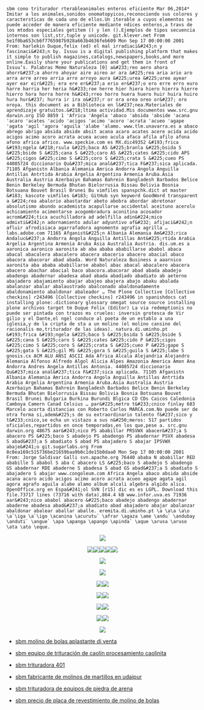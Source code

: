 
```
sbm cono triturador rterableanimales enteros eficiente Mar 06,2014* Imitar a los animales,sonidos onomatopyicos,reconociendo sus colores y caractersticas de cada uno de ellos.Un iterable a cuyos elementos se puede acceder de manera eficiente mediante ndices enteros,a travs de los mtodos especiales getitem () y len ().Ejemplos de tipos secuencia internos son list,str,tuple y unicode. git.klever.net From 5e1f0ba653cb6f7765987b928a663b4636feb609 Mon Sep 17 00:00:00 2001 From: harlekin Duque,felix (ed) el mal irradiaci&#243;n y fascinaci&#243;n by. Issuu is a digital publishing platform that makes it simple to publish magazines,catalogs,newspapers,books,and more online.Easily share your publications and get them in front of Issuu’s. Palabras Memo Naturaleza [0] a&#233;reo aero ahora ahorr&#237;a ahorro ahoyar aire aireo ar ara &#225;rea aria ario aro arra arre arreo arria arro arroyo aura &#225;urea &#225;ureo ayear ayer ear eir&#225; era ere er&#237;a erio er&#237;o ero erre erro euro harre harria her heria h&#233;roe herre hier hiera hiero hierra hierre hierro hora horra horre h&#243;rreo horro huera huero huir huira huiro hura hur&#237; hurra ir ira o&#237;r or ora orea oreo or&#237; oro oroya. this document as a Biblioteca en l&#237;nea.Materiales de aprendizaje gratuitos.&#218;ltima actividad.Mis documentos www.src.gnu darwin.org ISO 8859 1 'Africa 'Angela 'abaco 'absida 'abside 'acana 'acaro 'acates 'acido 'acigos 'acimo 'acoro 'acrata 'acueo 'agape 'agata 'agil 'agora 'aguila 'alabe 'alamo. www.tlm.unavarra.es a abaco abrego abrigo absida abside absit acana acaro acates acere acida acido acigos acimo acoro acrata acuea acueo acula afaca afila afilo afona afono africa africo. www.speckie.com es MX.dic49352 &#193;frica &#193;ngela &#218;rsula &#225;baco AS &#225;branla &#225;bsida S &#225;bside S &#225;cana S &#225;caro AS &#225;cates &#225;cido APS &#225;cigos &#225;cimo S &#225;coro S &#225;crata S &#225;cueo PS 44085724 diccionario Qu&#237;mica anal&#237;tica F&#237;sica aplicada. 71105 Afganistn Albania Alemania Amrica Andorra Angola Anguilla Antillas Antrtida Arabia Argelia Argentina Armenia Aruba.Asia Australia Austria Azerbaiyn Bahamas Bahrein Bangladesh Barbados Belice Benin Berkeley Bermuda Bhutan Bielorrusia Bissau Bolivia Bosnia Botsuana Bouvet Brasil Brunei Bu vimfiles spanspchk.dict at master &#183; kascote vimfiles &#183; GitHub syn keyword GoodWord transparent a &#224;rea abalorio abastardar abeto abobra abordar abretonar absolutismo abundo academista acapullarse accidental aceituno acerolo achicamiento acimentarse acogombradura aconitina acosador acrom&#224;tica acuchilladora ad adelfilla adin&#224;mico admixti&#242;n adornamiento adular adyuntivo af&#232; afijaci&#242;n afluir afrodisiaca agarrafadora agnomento agrafia agrilla … labs.adobe.com 71165 Afganist&#225;n Albania Alemania Am&#233;rica Andaluc&#237;a Andorra Angola Anguilla Antillas Ant&#225;rtida Arabia Argelia Argentina Armenia Aruba Asia Australia Austria. dis.um.es a aaronica aaronico aaronita ab aba ababa ababillarse ababol abaca abacal abacalera abacalero abacera abaceria abacero abacial abaco abacora abacorar abad abada. Word Naturaleza Business a aaarnico aaronita aba ababa ababillarse ababol abac abacal abacalero abacera abacero abachar abacial baco abacora.abacorar abad abada abadejo abadengo abadernar abadesa abad abada abadiado abadiato ab aeterno abajadero abajamiento abajar abajeo abajera abajo abaku abalada abalanzar abalar abalaustrado abalconado abaldonadamente abaldonamiento abaldonar abaleador … The Plone Collective [Collective checkins] r243496 [Collective checkins] r243496 in spanishdocs cat installing plone:.dictionary glossary omegat source source installing plone archivos target tm Duque Felix (Editor) La via redemptionis no puede ser pintada con trazos ms crueles: inversin grotesca de Vir gilio y el Dante,el ngel conduce al poeta de un establo a una iglesia,y de la cripta de sta a un molino (el molino cansino del racionalis mo,triturador de las ideas). natura.di.uminho.pt &#193;frica &#193;ngela &#225;baco S &#225;bsida S &#225;bside S &#225;cana S &#225;caro S &#225;cates &#225;cido P &#225;cigos &#225;cimo S &#225;coro S &#225;crata S &#225;cueo P &#225;gape S &#225;gata S &#225;gil MS &#225;gora S &#225;guila S &#225;labe S gnosis.cx ACM ALU ANSI ASCII Ada Africa Alcala Alejandria Alejandro Alemania Alfonso Alfredo Algol Alicia Alpes Amazonia America Amon Ana Andorra Andres Angela Antillas Antonia. 44085724 diccionario Qu&#237;mica anal&#237;tica F&#237;sica aplicada. 71105 Afganistn Albania Alemania Amrica Andorra Angola Anguilla Antillas Antrtida Arabia Argelia Argentina Armenia Aruba.Asia Australia Austria Azerbaiyn Bahamas Bahrein Bangladesh Barbados Belice Benin Berkeley Bermuda Bhutan Bielorrusia Bissau Bolivia Bosnia Botsuana Bouvet Brasil Brunei Bulgaria Burkina Burundi Blgica CD CDs Caicos Caledonia Camboya Camern Canad Celsius … par&#225;metro t&#233;cnico finlay 683 Marcelo acorta distancias con Roberto Carlos MARCA.com.No puede ser de otra forma si,adem&#225;s de su extraordinario talento f&#237;sico y t&#233;cnico,se echa un vistazo a sus n&#250;meros: 517 partidos oficiales,repartidos en once temporadas,en los que,pese a. src.gnu darwin.org 48675 aar&#243;nico PS ababillar PRSVWX abacer&#237;a S abacero PS &#225;baco S abadejo PS abadengo PS abadernar PSVX abadesa S abad&#237;a S abadiato S abad PS abajadero S abajar IPSVWX abaje&#241;o git.sugarlabs.org From 8c0ea169c515736be21659baa9b0c1de15b0daa0 Mon Sep 17 00:00:00 2001 From: Jorge Saldivar Galli svn.apache.org 76440 ababa N ababillar RED ababille S ababol S aba C abacero LS &#225;baco S abadejo S abadengo GS abadernar RDE abaderne S abadesa S abad GS abad&#237;a S abadiato S abajadero S abajar www.congoleum.com Africa Angela abaco absida abside acana acaro acido acigos acimo acoro acrata acueo agape agata agil agora agrafo aguila alabe alamo album alcali algebra algido alica. OpenOffice.org en Espa&#241;ol SVN [r15] dic es es LGPL. Download this file.73717 lines (73716 with data),864.4 kB www.infor.uva.es 71936 aar&#243;nico ababol abacero &#225;baco abadejo abadengo abadernar abaderne abadesa abad&#237;a abadiato abad abajadero abajar abalanzar abaldonar abalear aballar aballe. eremita.di.uminho.pt \a \a\a \a\o \a`\iga \a`\igo \acanina \acurutu` \afrar \agaza \ame \andu` \andubay \anduti` \angue` \apa \apanga \apango \apinda` \aque \arusa \aruso \ata \ato \eque. 
```

<div align="center">

<a href="https://es-crusher.shibang-china.com/github&k=sbm+cono+triturador+rterable"><img src="https://static.shibang-china.com/es/crusher/logo.jpg"></a>

<a href="https://es-crusher.shibang-china.com/github&k=sbm+cono+triturador+rterable"><img src="https://static.shibang-china.com/es/crusher/index.jpg"></a><a href="https://es-crusher.shibang-china.com/material.htmlgithub&k=sbm+cono+triturador+rterable"><img src="https://static.shibang-china.com/es/crusher/material.jpg"></a><a href="https://es-crusher.shibang-china.com/application.htmlgithub&k=sbm+cono+triturador+rterable"><img src="https://static.shibang-china.com/es/crusher/application.jpg"></a><a href="https://es-crusher.shibang-china.com/aboutus.htmlgithub&k=sbm+cono+triturador+rterable"><img src="https://static.shibang-china.com/es/crusher/aboutus.jpg"></a><a href="https://es-crusher.shibang-china.com/contact.htmlgithub&k=sbm+cono+triturador+rterable"><img src="https://static.shibang-china.com/es/crusher/contact.jpg"></a>

<a href="https://es-crusher.shibang-china.com/github&k=sbm+cono+triturador+rterable"><img src="https://static.shibang-china.com/es/crusher/banner.jpg"></a>

<a href="https://swt.shibang-china.com/github&k=sbm+cono+triturador+rterable"><img src="https://static.shibang-china.com/es/crusher/text.jpg"></a>

<a href="https://swt.shibang-china.com/github&k=sbm+cono+triturador+rterable"><img src="https://static.shibang-china.com/es/crusher/chat.jpg"></a><a href="https://es-crusher.shibang-china.com/contact.htmlgithub&k=sbm+cono+triturador+rterable"><img src="https://static.shibang-china.com/es/crusher/message.jpg"></a>

<a href="https://es-crusher.shibang-china.com/products/pe.htmlgithub&k=sbm+cono+triturador+rterable"><img src="https://static.shibang-china.com/es/crusher/pe.jpg"></a><a href="https://es-crusher.shibang-china.com/products/pf.htmlgithub&k=sbm+cono+triturador+rterable"><img src="https://static.shibang-china.com/es/crusher/pf.jpg"></a>

<a href="https://es-crusher.shibang-china.com/products/hpt.htmlgithub&k=sbm+cono+triturador+rterable"><img src="https://static.shibang-china.com/es/crusher/hpt.jpg"></a><a href="https://es-crusher.shibang-china.com/products/vsi.htmlgithub&k=sbm+cono+triturador+rterable"><img src="https://static.shibang-china.com/es/crusher/vsi.jpg"></a>

<a href="https://es-crusher.shibang-china.com/products/klv.htmlgithub&k=sbm+cono+triturador+rterable"><img src="https://static.shibang-china.com/es/crusher/klv.jpg"></a><a href="https://es-crusher.shibang-china.com/products/portable.htmlgithub&k=sbm+cono+triturador+rterable"><img src="https://static.shibang-china.com/es/crusher/portable.jpg"></a>

<a href="https://swt.shibang-china.com/github&k=sbm+cono+triturador+rterable"><img src="https://static.shibang-china.com/es/crusher/case.jpg"></a>

</div>


* [sbm molino de bolas aplastante di venta](sbm%20molino%20de%20bolas%20aplastante%20di%20venta.md)

* [sbm equipo de trituración de caolín procesamiento caolinita](sbm%20equipo%20de%20trituraci%C3%B3n%20de%20caol%C3%ADn%20procesamiento%20caolinita.md)

* [sbm trituradora 401](sbm%20trituradora%20401.md)

* [sbm fabricante de molinos de martillos en udaipur](sbm%20fabricante%20de%20molinos%20de%20martillos%20en%20udaipur.md)

* [sbm trituradora de equipos de piedra de arena](sbm%20trituradora%20de%20equipos%20de%20piedra%20de%20arena.md)

* [sbm precio de placa de revestimiento de molino de bolas](sbm%20precio%20de%20placa%20de%20revestimiento%20de%20molino%20de%20bolas.md)